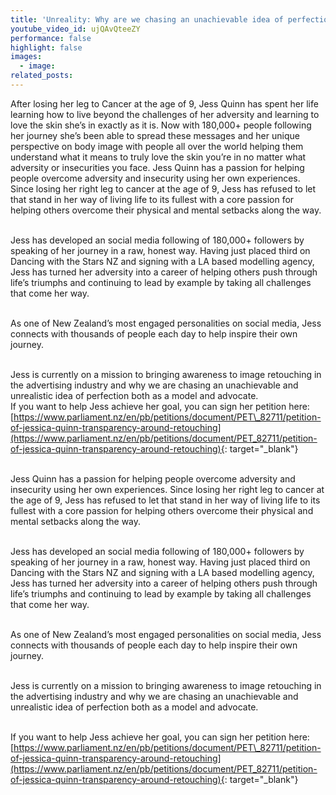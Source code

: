 ```yaml
---
title: 'Unreality: Why are we chasing an unachievable idea of perfection'
youtube_video_id: ujQAvQteeZY
performance: false
highlight: false
images:
  - image:
related_posts:
---
```


After losing her leg to Cancer at the age of 9, Jess Quinn has spent her life learning how to live beyond the challenges of her adversity and learning to love the skin she’s in exactly as it is. Now with 180,000+ people following her journey she’s been able to spread these messages and her unique perspective on body image with people all over the world helping them understand what it means to truly love the skin you’re in no matter what adversity or insecurities you face. Jess Quinn has a passion for helping people overcome adversity and insecurity using her own experiences. Since losing her right leg to cancer at the age of 9, Jess has refused to let that stand in her way of living life to its fullest with a core passion for helping others overcome their physical and mental setbacks along the way.

&nbsp;<br>Jess has developed an social media following of 180,000+ followers by speaking of her journey in a raw, honest way. Having just placed third on Dancing with the Stars NZ and signing with a LA based modelling agency, Jess has turned her adversity into a career of helping others push through life’s triumphs and continuing to lead by example by taking all challenges that come her way.

<br>As one of New Zealand’s most engaged personalities on social media, Jess connects with thousands of people each day to help inspire their own journey.

<br>Jess is currently on a mission to bringing awareness to image retouching in the advertising industry and why we are chasing an unachievable and unrealistic idea of perfection both as a model and advocate.<br>If you want to help Jess achieve her goal, you can sign her petition here: [https://www.parliament.nz/en/pb/petitions/document/PET\_82711/petition-of-jessica-quinn-transparency-around-retouching](https://www.parliament.nz/en/pb/petitions/document/PET_82711/petition-of-jessica-quinn-transparency-around-retouching){: target="_blank"}

<br>Jess Quinn has a passion for helping people overcome adversity and insecurity using her own experiences. Since losing her right leg to cancer at the age of 9, Jess has refused to let that stand in her way of living life to its fullest with a core passion for helping others overcome their physical and mental setbacks along the way.

&nbsp;<br>Jess has developed an social media following of 180,000+ followers by speaking of her journey in a raw, honest way. Having just placed third on Dancing with the Stars NZ and signing with a LA based modelling agency, Jess has turned her adversity into a career of helping others push through life’s triumphs and continuing to lead by example by taking all challenges that come her way.

<br>As one of New Zealand’s most engaged personalities on social media, Jess connects with thousands of people each day to help inspire their own journey.

<br>Jess is currently on a mission to bringing awareness to image retouching in the advertising industry and why we are chasing an unachievable and unrealistic idea of perfection both as a model and advocate.

<br>If you want to help Jess achieve her goal, you can sign her petition here: [https://www.parliament.nz/en/pb/petitions/document/PET\_82711/petition-of-jessica-quinn-transparency-around-retouching](https://www.parliament.nz/en/pb/petitions/document/PET_82711/petition-of-jessica-quinn-transparency-around-retouching){: target="_blank"}